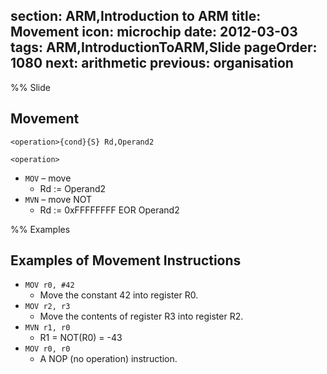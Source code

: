 section: ARM,Introduction to ARM
title: Movement
icon: microchip
date: 2012-03-03
tags: ARM,IntroductionToARM,Slide
pageOrder: 1080
next: arithmetic
previous: organisation
----

%% Slide
  
## Movement

<div class="format"><code>&lt;operation&gt;{cond}{S} Rd,Operand2</code></div>

`<operation>`

* `MOV` – move
  * Rd := Operand2
* `MVN` – move NOT
  * Rd := 0xFFFFFFFF EOR Operand2
  
%% Examples
  
## Examples of Movement Instructions

* `MOV r0, #42`
  * Move the constant 42 into register R0.
* `MOV r2, r3`
  * Move the contents of register R3 into register R2.
* `MVN r1, r0`
  * R1 = NOT(R0) = -43
* `MOV r0, r0`
  * A NOP (no operation) instruction.
